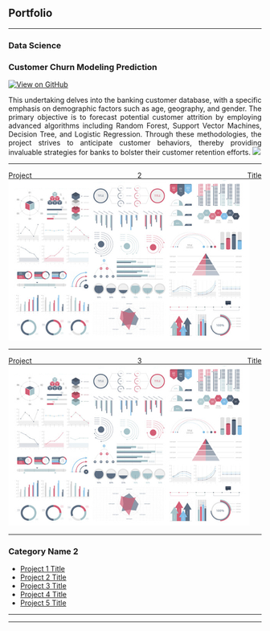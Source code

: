 ## Portfolio

---

### Data Science
### Customer Churn Modeling Prediction
[![View on GitHub](https://img.shields.io/badge/GitHub-View_on_GitHub-blue?logo=GitHub)](https://github.com/tthaolinh/Churn-Modelling/blob/main/Churn_Model%20(1).ipynb)

<div style="text-align: justify"> This undertaking delves into the banking customer database, with a specific emphasis on demographic factors such as age, geography, and gender. The primary objective is to forecast potential customer attrition by employing advanced algorithms including Random Forest, Support Vector Machines, Decision Tree, and Logistic Regression. Through these methodologies, the project strives to anticipate customer behaviors, thereby providing invaluable strategies for banks to bolster their customer retention efforts.

<img src="images/OIP%20(3)?raw=true"/>

---
[Project 2 Title](/pdf/sample_presentation.pdf)
<img src="images/dummy_thumbnail.jpg?raw=true"/>

---
[Project 3 Title](http://example.com/)
<img src="images/dummy_thumbnail.jpg?raw=true"/>

---

### Category Name 2

- [Project 1 Title](http://example.com/)
- [Project 2 Title](http://example.com/)
- [Project 3 Title](http://example.com/)
- [Project 4 Title](http://example.com/)
- [Project 5 Title](http://example.com/)

---




---

